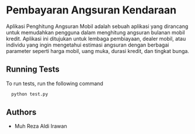 
# Pembayaran Angsuran Kendaraan

Aplikasi Penghitung Angsuran Mobil adalah sebuah aplikasi yang dirancang untuk memudahkan pengguna dalam menghitung angsuran bulanan mobil kredit. Aplikasi ini ditujukan untuk lembaga pembiayaan, dealer mobil, atau individu yang ingin mengetahui estimasi angsuran dengan berbagai parameter seperti harga mobil, uang muka, durasi kredit, dan tingkat bunga.


## Running Tests

To run tests, run the following command

```bash
  python test.py
```


## Authors

- Muh Reza Aldi Irawan

